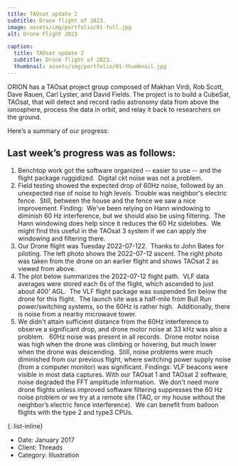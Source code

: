 ```yaml
---
title: TAOsat update 2
subtitle: Drone flight of 2023.
image: assets/img/portfolio/01-full.jpg
alt: Drone Flight 2023

caption:
  title: TAOsat update 2
  subtitle: Drone flight of 2023.
  thumbnail: assets/img/portfolio/01-thumbnail.jpg
---
```

ORION has a TAOsat project group composed of Makhan Virdi, Rob Scott, Dave Rauen, Carl Lyster, and David Fields.  The project is to build a CubeSat, TAOsat, that will detect and record radio astronomy data from above the ionosphere, process the data in orbit, and relay it back to researchers on the ground.

Here’s a summary of our progress:

## Last week’s progress was as follows:

1. Benchtop work got the software organized -- easier to use -- and the flight package ruggidized.  Digital ckt noise was not a problem.
2. Field testing showed the expected drop of 60Hz noise, followed by an unexpected rise of noise to high levels. Trouble was neighbor's electric fence.  Still, between the house and the fence we saw a nice improvement.
   Finding:  We've been relying on Hann windowing to diminish 60 Hz interference, but we should also be using filtering.  The Hann windowing does help since it reduces the 60 Hz sidelobes.  We might find this useful in the TAOsat 3 system if we can apply the windowing and filtering there. 
3. Our Drone flight was Tuesday 2022-07-122.  Thanks to John Bates for piloting.  The left photo shows the 2022-07-12 ascent.  The right photo was taken from the drone on an earlier flight and shows TAOsat 2 as viewed from above.
4. The plot below summarizes the 2022-07-12 flight path.  VLF data averages were stored each 6s of the flight, which ascended to just about 400' AGL.  The VLF flight package was suspended 5m below the drone for this flight.  The launch site was a half-mile from Bull Run power/switching systems, so the 60Hz is rather high.  Additionally, there is noise from a nearby microwave tower.
5. We didn't attain sufficient distance from the 60Hz interference to observe a significant drop, and drone motor noise at 33 kHz was also a problem.   60Hz noise was present in all records.  Drone motor noise was high when the drone was climbing or hovering, but much lower when the drone was descending.  Still, noise problems were much diminished from our previous flight, where switching power supply noise (from a computer monitor) was significant.
   Findings: VLF beacons were visible in most data captures.  With our TAOsat 1 and TAOsat 2 software, noise degraded the FFT amplitude information.  We don't need more drone flights unless improved software filtering suppresses the 60 Hz noise problem or we try at a remote site (TAO, or my house without the neighbor’s electric fence interference).  We can benefit from balloon flights with the type 2 and type3 CPUs.


{:.list-inline}
- Date: January 2017
- Client: Threads
- Category: Illustration
